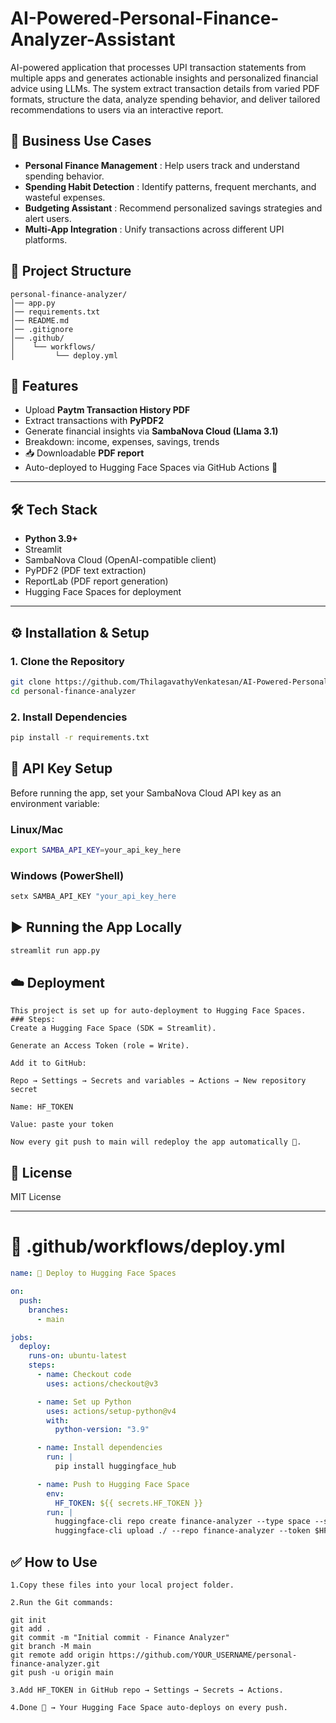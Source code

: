 # AI-Powered-Personal-Finance-Analyzer-Assistant
AI-powered application that processes UPI transaction statements from multiple apps and generates actionable insights and personalized financial advice using LLMs. The system extract transaction details from varied PDF formats, structure the data, analyze spending behavior, and deliver tailored recommendations to users via an interactive report.

## 💼 Business Use Cases
- **Personal Finance Management** : Help users track and understand spending behavior.
- **Spending Habit Detection** : Identify patterns, frequent merchants, and wasteful expenses.
- **Budgeting Assistant** : Recommend personalized savings strategies and alert users.
- **Multi-App Integration** : Unify transactions across different UPI platforms.

## 📑 Project Structure

```
personal-finance-analyzer/
│── app.py
│── requirements.txt
│── README.md
│── .gitignore
│── .github/
│    └── workflows/
│         └── deploy.yml

```

## 🚀 Features
- Upload **Paytm Transaction History PDF**
- Extract transactions with **PyPDF2**
- Generate financial insights via **SambaNova Cloud (Llama 3.1)**
- Breakdown: income, expenses, savings, trends
- 📥 Downloadable **PDF report**
- Auto-deployed to Hugging Face Spaces via GitHub Actions 🚀
---

## 🛠️ Tech Stack
- **Python 3.9+**
- Streamlit
- SambaNova Cloud (OpenAI-compatible client)
- PyPDF2 (PDF text extraction)
- ReportLab (PDF report generation)
- Hugging Face Spaces for deployment
---

## ⚙️ Installation & Setup

### 1. Clone the Repository
```bash
git clone https://github.com/ThilagavathyVenkatesan/AI-Powered-Personal-Finance-Analyzer-Assistant.git
cd personal-finance-analyzer
```

### 2. Install Dependencies

```bash
pip install -r requirements.txt
```

## 🔑 API Key Setup
Before running the app, set your SambaNova Cloud API key as an environment variable:

### Linux/Mac

```bash
export SAMBA_API_KEY=your_api_key_here
```

### Windows (PowerShell)

```powershell
setx SAMBA_API_KEY "your_api_key_here
```

## ▶️ Running the App Locally
```bash
streamlit run app.py
```
## ☁️ Deployment
```
This project is set up for auto-deployment to Hugging Face Spaces.
### Steps:
Create a Hugging Face Space (SDK = Streamlit).

Generate an Access Token (role = Write).

Add it to GitHub:

Repo → Settings → Secrets and variables → Actions → New repository secret

Name: HF_TOKEN

Value: paste your token

Now every git push to main will redeploy the app automatically 🚀.
```

## 📄 License

MIT License

---

# 📄 .github/workflows/deploy.yml
```yaml
name: 🚀 Deploy to Hugging Face Spaces

on:
  push:
    branches:
      - main

jobs:
  deploy:
    runs-on: ubuntu-latest
    steps:
      - name: Checkout code
        uses: actions/checkout@v3

      - name: Set up Python
        uses: actions/setup-python@v4
        with:
          python-version: "3.9"

      - name: Install dependencies
        run: |
          pip install huggingface_hub

      - name: Push to Hugging Face Space
        env:
          HF_TOKEN: ${{ secrets.HF_TOKEN }}
        run: |
          huggingface-cli repo create finance-analyzer --type space --sdk streamlit --yes --token $HF_TOKEN || true
          huggingface-cli upload ./ --repo finance-analyzer --token $HF_TOKEN --repo-type space --commit-message "🚀 Auto-deploy from GitHub"
```
## ✅ How to Use
```
1.Copy these files into your local project folder.

2.Run the Git commands:

git init
git add .
git commit -m "Initial commit - Finance Analyzer"
git branch -M main
git remote add origin https://github.com/YOUR_USERNAME/personal-finance-analyzer.git
git push -u origin main

3.Add HF_TOKEN in GitHub repo → Settings → Secrets → Actions.

4.Done 🎉 → Your Hugging Face Space auto-deploys on every push.
